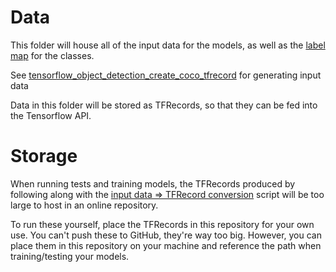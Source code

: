 # Data

This folder will house all of the input data for the models, as well as the [label map](mscoco_label_map.pbtxt) for the classes.

See [tensorflow_object_detection_create_coco_tfrecord](https://github.com/elmines/JetsonBenchmarking/tree/master/model_retraining/CreateTFRecords/tensorflow_object_detection_create_coco_tfrecord) for generating input data

Data in this folder will be stored as TFRecords, so that they can be fed into the Tensorflow API.

# Storage

When running tests and training models, the TFRecords produced by following along with the [input data => TFRecord conversion](JetsonBenchmarking/model_retraining/CreateTFRecords/tensorflow_object_detection_create_coco_tfrecord/) script will be too large to host in an online repository.

To run these yourself, place the TFRecords in this repository for your own use. You can't push these to GitHub, they're way too big. However, you can place them in this repository on your machine and reference the path when training/testing your models.
